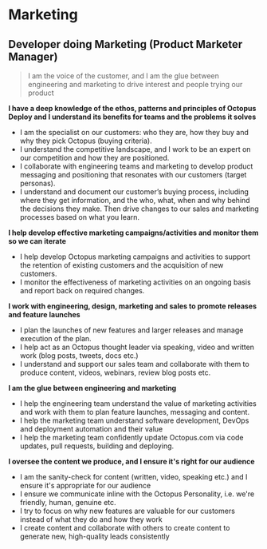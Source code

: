 # Marketing

## Developer doing Marketing (Product Marketer Manager)

> I am the voice of the customer, and I am the glue between engineering and marketing to drive interest and people trying our product

**I have a deep knowledge of the ethos, patterns and principles of Octopus Deploy and I understand its benefits for teams and the problems it solves**

* I am the specialist on our customers: who they are, how they buy and why they pick Octopus (buying criteria).
* I understand the competitive landscape, and I work to be an expert on our competition and how they are positioned.
* I collaborate with engineering teams and marketing to develop product messaging and positioning that resonates with our customers (target personas).
* I understand and document our customer’s buying process, including where they get information, and the who, what, when and why behind the decisions they make. Then drive changes to our sales and marketing processes based on what you learn.

**I help develop effective marketing campaigns/activities and monitor them so we can iterate**

* I help develop Octopus marketing campaigns and activities to support the retention of existing customers and the acquisition of new customers.
* I monitor the effectiveness of marketing activities on an ongoing basis and report back on required changes.

**I work with engineering, design, marketing and sales to promote releases and feature launches**
* I plan the launches of new features and larger releases and manage execution of the plan.
* I help act as an Octopus thought leader via speaking, video and written work (blog posts, tweets, docs etc.) 
* I understand and support our sales team and collaborate with them to produce content, videos, webinars, review blog posts etc.

**I am the glue between engineering and marketing** 

* I help the engineering team understand the value of marketing activities and work with them to plan feature launches, messaging and content.
* I help the marketing team understand software development, DevOps and deployment automation and their value
* I help the marketing team confidently update Octopus.com via code updates, pull requests, building and deploying.

**I oversee the content we produce, and I ensure it's right for our audience** 

* I am the sanity-check for content (written, video, speaking etc.) and I ensure it's appropriate for our audience
* I ensure we communicate inline with the Octopus Personality, i.e. we're friendly, human, genuine etc.
* I try to focus on why new features are valuable for our customers instead of what they do and how they work
* I create content and collaborate with others to create content to generate new, high-quality leads consistently
